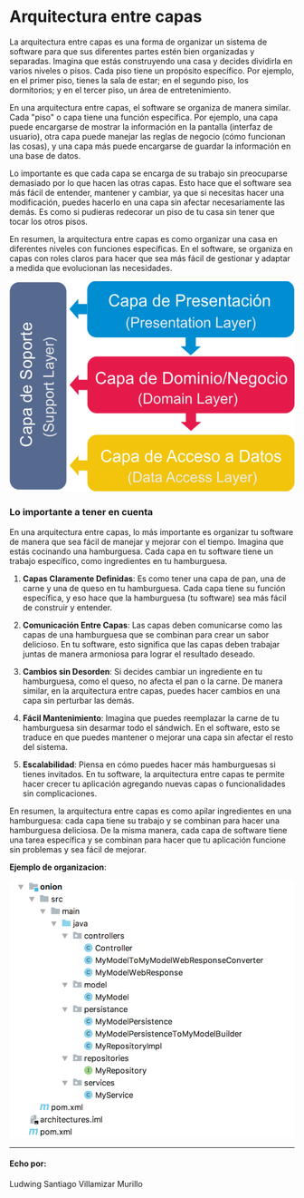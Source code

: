 # Arquitectura entre capas

La arquitectura entre capas es una forma de organizar un sistema de software para que sus diferentes partes estén bien organizadas y separadas. Imagina que estás construyendo una casa y decides dividirla en varios niveles o pisos. Cada piso tiene un propósito específico. Por ejemplo, en el primer piso, tienes la sala de estar; en el segundo piso, los dormitorios; y en el tercer piso, un área de entretenimiento.

En una arquitectura entre capas, el software se organiza de manera similar. Cada "piso" o capa tiene una función específica. Por ejemplo, una capa puede encargarse de mostrar la información en la pantalla (interfaz de usuario), otra capa puede manejar las reglas de negocio (cómo funcionan las cosas), y una capa más puede encargarse de guardar la información en una base de datos.

Lo importante es que cada capa se encarga de su trabajo sin preocuparse demasiado por lo que hacen las otras capas. Esto hace que el software sea más fácil de entender, mantener y cambiar, ya que si necesitas hacer una modificación, puedes hacerlo en una capa sin afectar necesariamente las demás. Es como si pudieras redecorar un piso de tu casa sin tener que tocar los otros pisos.

En resumen, la arquitectura entre capas es como organizar una casa en diferentes niveles con funciones específicas. En el software, se organiza en capas con roles claros para hacer que sea más fácil de gestionar y adaptar a medida que evolucionan las necesidades.

![ArquitecturaCapas](./img/ArquitecturaCapas.png)

### Lo importante a tener en cuenta

En una arquitectura entre capas, lo más importante es organizar tu software de manera que sea fácil de manejar y mejorar con el tiempo. Imagina que estás cocinando una hamburguesa. Cada capa en tu software tiene un trabajo específico, como ingredientes en tu hamburguesa.

1. **Capas Claramente Definidas**: Es como tener una capa de pan, una de carne y una de queso en tu hamburguesa. Cada capa tiene su función específica, y eso hace que la hamburguesa (tu software) sea más fácil de construir y entender.

2. **Comunicación Entre Capas**: Las capas deben comunicarse como las capas de una hamburguesa que se combinan para crear un sabor delicioso. En tu software, esto significa que las capas deben trabajar juntas de manera armoniosa para lograr el resultado deseado.

3. **Cambios sin Desorden**: Si decides cambiar un ingrediente en tu hamburguesa, como el queso, no afecta el pan o la carne. De manera similar, en la arquitectura entre capas, puedes hacer cambios en una capa sin perturbar las demás.

4. **Fácil Mantenimiento**: Imagina que puedes reemplazar la carne de tu hamburguesa sin desarmar todo el sándwich. En el software, esto se traduce en que puedes mantener o mejorar una capa sin afectar el resto del sistema.

5. **Escalabilidad**: Piensa en cómo puedes hacer más hamburguesas si tienes invitados. En tu software, la arquitectura entre capas te permite hacer crecer tu aplicación agregando nuevas capas o funcionalidades sin complicaciones.

En resumen, la arquitectura entre capas es como apilar ingredientes en una hamburguesa: cada capa tiene su trabajo y se combinan para hacer una hamburguesa deliciosa. De la misma manera, cada capa de software tiene una tarea específica y se combinan para hacer que tu aplicación funcione sin problemas y sea fácil de mejorar.

**Ejemplo de organizacion**:

![EstructuraCapas](./img/EstructuraCapas.png)

------

#### Echo por:

Ludwing Santiago Villamizar Murillo
